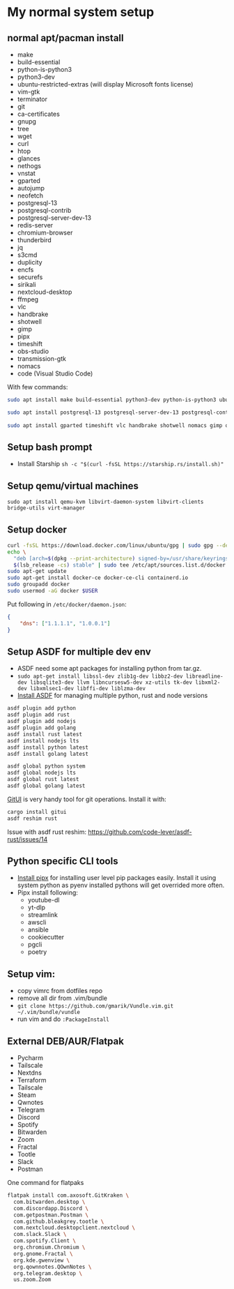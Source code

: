 # My normal system setup

## normal apt/pacman install

- make
- build-essential
- python-is-python3
- python3-dev
- ubuntu-restricted-extras (will display Microsoft fonts license)
- vim-gtk
- terminator
- git
- ca-certificates
- gnupg
- tree
- wget
- curl
- htop
- glances
- nethogs
- vnstat
- gparted
- autojump
- neofetch
- postgresql-13
- postgresql-contrib
- postgresql-server-dev-13
- redis-server
- chromium-browser
- thunderbird
- jq
- s3cmd
- duplicity
- encfs
- securefs
- sirikali
- nextcloud-desktop
- ffmpeg
- vlc
- handbrake
- shotwell
- gimp
- pipx
- timeshift
- obs-studio
- transmission-gtk
- nomacs
- code (Visual Studio Code)

With few commands:

```bash
sudo apt install make build-essential python3-dev python-is-python3 ubuntu-restricted-extras vim-gtk terminator git ca-certificates gnupg tree wget curl htop glances nethogs vnstat autojump neofetch jq make s3cmd duplicity encfs securefs ffmpeg pipx

sudo apt install postgresql-13 postgresql-server-dev-13 postgresql-contrib redis-server
 
sudo apt install gparted timeshift vlc handbrake shotwell nomacs gimp obs-studio thunderbird sirikali nextcloud-desktop transmission-gtk code
```

## Setup bash prompt

- Install Starship `sh -c "$(curl -fsSL https://starship.rs/install.sh)"`

## Setup qemu/virtual machines

`sudo apt install qemu-kvm libvirt-daemon-system libvirt-clients bridge-utils virt-manager`

## Setup docker

```bash
curl -fsSL https://download.docker.com/linux/ubuntu/gpg | sudo gpg --dearmor -o /usr/share/keyrings/docker-archive-keyring.gpg
echo \
  "deb [arch=$(dpkg --print-architecture) signed-by=/usr/share/keyrings/docker-archive-keyring.gpg] https://download.docker.com/linux/ubuntu \
  $(lsb_release -cs) stable" | sudo tee /etc/apt/sources.list.d/docker.list > /dev/null
sudo apt-get update
sudo apt-get install docker-ce docker-ce-cli containerd.io
sudo groupadd docker
sudo usermod -aG docker $USER
```

Put following in `/etc/docker/daemon.json`:

```json
{
    "dns": ["1.1.1.1", "1.0.0.1"]
}
```

## Setup ASDF for multiple dev env

- ASDF need some apt packages for installing python from tar.gz.
- `sudo apt-get install libssl-dev zlib1g-dev libbz2-dev libreadline-dev libsqlite3-dev llvm libncursesw5-dev xz-utils tk-dev libxml2-dev libxmlsec1-dev libffi-dev liblzma-dev`
- [Install ASDF](https://asdf-vm.com/) for managing multiple python, rust and node versions

```bash
asdf plugin add python
asdf plugin add rust
asdf plugin add nodejs
asdf plugin add golang
asdf install rust latest
asdf install nodejs lts
asdf install python latest
asdf install golang latest

asdf global python system
asdf global nodejs lts
asdf global rust latest
asdf global golang latest
```

[GitUI](https://github.com/extrawurst/gitui) is very handy tool for git operations. Install it with:

```sh
cargo install gitui
asdf reshim rust
```

Issue with asdf rust reshim: https://github.com/code-lever/asdf-rust/issues/14

## Python specific CLI tools

- [Install pipx](https://github.com/pipxproject/pipx/) for installing user level pip packages easily. Install it using system python as pyenv installed pythons will get overrided more often.
- Pipx install following:
  - youtube-dl
  - yt-dlp
  - streamlink
  - awscli
  - ansible
  - cookiecutter
  - pgcli
  - poetry

## Setup vim:

- copy vimrc from dotfiles repo
- remove all dir from .vim/bundle
- `git clone https://github.com/gmarik/Vundle.vim.git ~/.vim/bundle/vundle`
- run vim and do `:PackageInstall`

## External DEB/AUR/Flatpak

- Pycharm
- Tailscale
- Nextdns
- Terraform
- Tailscale
- Steam
- Qwnotes
- Telegram
- Discord
- Spotify
- Bitwarden
- Zoom
- Fractal
- Tootle
- Slack
- Postman

One command for flatpaks

```bash
flatpak install com.axosoft.GitKraken \
  com.bitwarden.desktop \
  com.discordapp.Discord \
  com.getpostman.Postman \
  com.github.bleakgrey.tootle \
  com.nextcloud.desktopclient.nextcloud \
  com.slack.Slack \
  com.spotify.Client \
  org.chromium.Chromium \
  org.gnome.Fractal \
  org.kde.gwenview \
  org.qownnotes.QOwnNotes \
  org.telegram.desktop \
  us.zoom.Zoom
```
